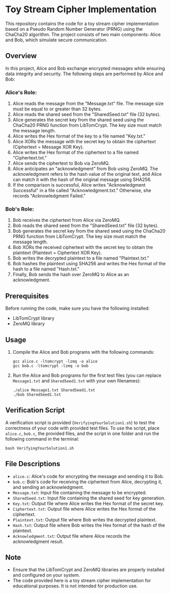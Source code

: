 # Toy Stream Cipher Implementation

This repository contains the code for a toy stream cipher implementation based on a Pseudo Random Number Generator (PRNG) using the ChaCha20 algorithm. The project consists of two main components: Alice and Bob, which simulate secure communication.

## Overview

In this project, Alice and Bob exchange encrypted messages while ensuring data integrity and security. The following steps are performed by Alice and Bob:

### Alice's Role:
1. Alice reads the message from the "Message.txt" file. The message size must be equal to or greater than 32 bytes.
2. Alice reads the shared seed from the "SharedSeed.txt" file (32 bytes).
3. Alice generates the secret key from the shared seed using the ChaCha20 PRNG function from LibTomCrypt. The key size must match the message length.
4. Alice writes the Hex format of the key to a file named "Key.txt."
5. Alice XORs the message with the secret key to obtain the ciphertext (Ciphertext = Message XOR Key).
6. Alice writes the Hex format of the ciphertext to a file named "Ciphertext.txt."
7. Alice sends the ciphertext to Bob via ZeroMQ.
8. Alice anticipates an "acknowledgment" from Bob using ZeroMQ. The acknowledgment refers to the hash value of the original text, and Alice can match it with the hash of the original message using SHA256.
9. If the comparison is successful, Alice writes "Acknowledgment Successful" in a file called "Acknowledgment.txt." Otherwise, she records "Acknowledgment Failed."

### Bob's Role:
1. Bob receives the ciphertext from Alice via ZeroMQ.
2. Bob reads the shared seed from the "SharedSeed.txt" file (32 bytes).
3. Bob generates the secret key from the shared seed using the ChaCha20 PRNG function from LibTomCrypt. The key size must match the message length.
4. Bob XORs the received ciphertext with the secret key to obtain the plaintext (Plaintext = Ciphertext XOR Key).
5. Bob writes the decrypted plaintext to a file named "Plaintext.txt."
6. Bob hashes the plaintext using SHA256 and writes the Hex format of the hash to a file named "Hash.txt."
7. Finally, Bob sends the hash over ZeroMQ to Alice as an acknowledgment.

## Prerequisites

Before running the code, make sure you have the following installed:

- LibTomCrypt library
- ZeroMQ library

## Usage

1. Compile the Alice and Bob programs with the following commands:
   
   ```
   gcc alice.c -ltomcrypt -lzmq -o alice
   gcc bob.c -ltomcrypt -lzmq -o bob
   ```

2. Run the Alice and Bob programs for the first test files (you can replace `Message1.txt` and `SharedSeed1.txt` with your own filenames):

   ```
   ./alice Message1.txt SharedSeed1.txt
   ./bob SharedSeed1.txt
   ```

## Verification Script

A verification script is provided (`VerifyingYourSolution1.sh`) to test the correctness of your code with provided test files. To use the script, place `alice.c`, `bob.c`, the provided files, and the script in one folder and run the following command in the terminal:

```
bash VerifyingYourSolution1.sh
```

## File Descriptions

- `alice.c`: Alice's code for encrypting the message and sending it to Bob.
- `bob.c`: Bob's code for receiving the ciphertext from Alice, decrypting it, and sending an acknowledgment.
- `Message.txt`: Input file containing the message to be encrypted.
- `SharedSeed.txt`: Input file containing the shared seed for key generation.
- `Key.txt`: Output file where Alice writes the Hex format of the secret key.
- `Ciphertext.txt`: Output file where Alice writes the Hex format of the ciphertext.
- `Plaintext.txt`: Output file where Bob writes the decrypted plaintext.
- `Hash.txt`: Output file where Bob writes the Hex format of the hash of the plaintext.
- `Acknowledgment.txt`: Output file where Alice records the acknowledgment result.

## Note

- Ensure that the LibTomCrypt and ZeroMQ libraries are properly installed and configured on your system.
- The code provided here is a toy stream cipher implementation for educational purposes. It is not intended for production use.
